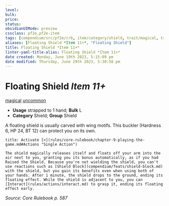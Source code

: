 ```yaml
---
level:
bulk:
price:
status:
obsidianUIMode: preview
cssclass: pf2e,pf2e-item
tags: [compendium/src/pf2e/crb, item/category/shield, trait/magical, trait/uncommon]
aliases: [Floating Shield *Item 11+*, "Floating Shield"]
title: Floating Shield *Item 11+*
linter-yaml-title-alias: Floating Shield *Item 11+*
date created: Monday, June 19th 2023, 5:15:09 pm
date modified: Thursday, June 29th 2023, 5:30:58 pm
---
```


# Floating Shield *Item 11+*

[magical](rules/traits/magical.md) [uncommon](rules/traits/uncommon.md)  

- **Usage** strapped to 1 hand; **Bulk** L
- **Category** Shield; **Group** Shield

A floating shield is usually carved with wing motifs. This buckler (Hardness 6, HP 24, BT 12) can protect you on its own.

```ad-embed-ability
title: Activate [>](rules/core-rulebook/chapter-9-playing-the-game.md#Actions "Single Action")

The shield magically releases itself and floats off your arm into the air next to you, granting you its bonus automatically, as if you had Raised the Shield. Because you're not wielding the shield, you can't use reactions such as [Shield Block](compendium/feats/shield-block.md) with the shield, but you gain its benefits even when using both of your hands. After 1 minute, the shield drops to the ground, ending its floating effect. While the shield is adjacent to you, you can [Interact](rules/actions/interact.md) to grasp it, ending its floating effect early.
```

*Source: Core Rulebook p. 587*
